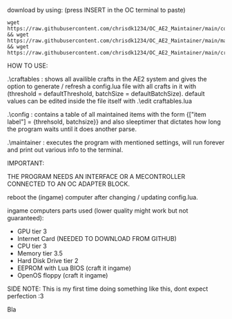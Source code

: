 download by using: (press INSERT in the OC terminal to paste)
 ```
wget https://raw.githubusercontent.com/chrisdk1234/OC_AE2_Maintainer/main/config.lua && wget https://raw.githubusercontent.com/chrisdk1234/OC_AE2_Maintainer/main/maintainer.lua && wget https://raw.githubusercontent.com/chrisdk1234/OC_AE2_Maintainer/main/craftables.lua
 ```

HOW TO USE:

.\craftables : shows all availible crafts in the AE2 system and gives the option to generate / refresh a config.lua file with all crafts in it with (threshold = defaultThreshold, batchSize = defaultBatchSize).
default values can be edited inside the file itself with .\edit craftables.lua

.\config : contains a table of all maintained items with the form {["item label"] = {threhsold, batchsize}} and also sleeptimer that dictates how long the program waits until it does another parse.

.\maintainer : executes the program with mentioned settings, will run forever and print out various info to the terminal.

IMPORTANT:

THE PROGRAM NEEDS AN INTERFACE OR A MECONTROLLER CONNECTED TO AN OC ADAPTER BLOCK.

reboot the (ingame) computer after changing / updating config.lua.

ingame computers parts used (lower quality might work but not guaranteed):
- GPU tier 3
- Internet Card (NEEDED TO DOWNLOAD FROM GITHUB)
- CPU tier 3
- Memory tier 3.5
- Hard Disk Drive tier 2
- EEPROM with Lua BIOS (craft it ingame)
- OpenOS floppy (craft it ingame)

SIDE NOTE: This is my first time doing something like this, dont expect perfection :3

Bla 


